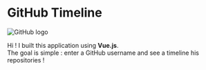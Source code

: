 # GitHub Timeline

![GitHub logo](https://dyw7ncnq1en5l.cloudfront.net/optim/news/75/75755/-c-github.jpg)

Hi ! I built this application using **Vue.js**.  
The goal is simple : enter a GitHub username and see a timeline his repositories !
